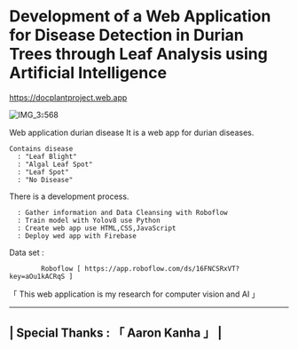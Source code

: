 # Development of a Web Application for Disease Detection in Durian Trees through Leaf Analysis using Artificial Intelligence
https://docplantproject.web.app

![IMG_3ะ568](https://github.com/Akari-11000/Web-application-durian-disease/assets/80401493/1b41afe2-cef4-4ec1-8225-4f70a7d00dbf)

Web application durian disease
  It is a web app for durian diseases. 
    
    Contains disease
      : "Leaf Blight"
      : "Algal Leaf Spot"
      : "Leaf Spot"
      : "No Disease"
      
  There is a development process.
  
      : Gather information and Data Cleansing with Roboflow
      : Train model with Yolov8 use Python
      : Create web app use HTML,CSS,JavaScript 
      : Deploy wed app with Firebase

Data set :

            Roboflow [ https://app.roboflow.com/ds/16FNCSRxVT?key=aOu1kACRqS ]

「 This web application is my research for computer vision and AI 」


-------------------------------------------------------------------------------
|                  Special Thanks : 「  Aaron Kanha  」                       |
-------------------------------------------------------------------------------

